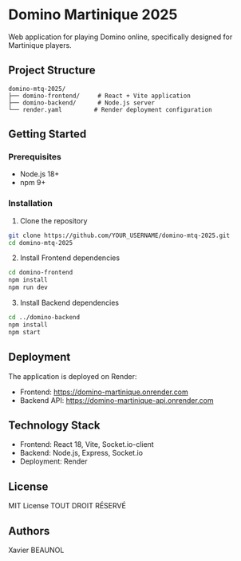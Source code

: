 # Domino Martinique 2025

Web application for playing Domino online, specifically designed for Martinique players.

## Project Structure

```
domino-mtq-2025/
├── domino-frontend/     # React + Vite application
├── domino-backend/      # Node.js server
└── render.yaml         # Render deployment configuration
```

## Getting Started

### Prerequisites
- Node.js 18+
- npm 9+

### Installation

1. Clone the repository
```bash
git clone https://github.com/YOUR_USERNAME/domino-mtq-2025.git
cd domino-mtq-2025
```

2. Install Frontend dependencies
```bash
cd domino-frontend
npm install
npm run dev
```

3. Install Backend dependencies
```bash
cd ../domino-backend
npm install
npm start
```

## Deployment

The application is deployed on Render:
- Frontend: https://domino-martinique.onrender.com
- Backend API: https://domino-martinique-api.onrender.com

## Technology Stack

- Frontend: React 18, Vite, Socket.io-client
- Backend: Node.js, Express, Socket.io
- Deployment: Render

## License

MIT License
TOUT DROIT RÉSERVÉ

## Authors

Xavier BEAUNOL 
